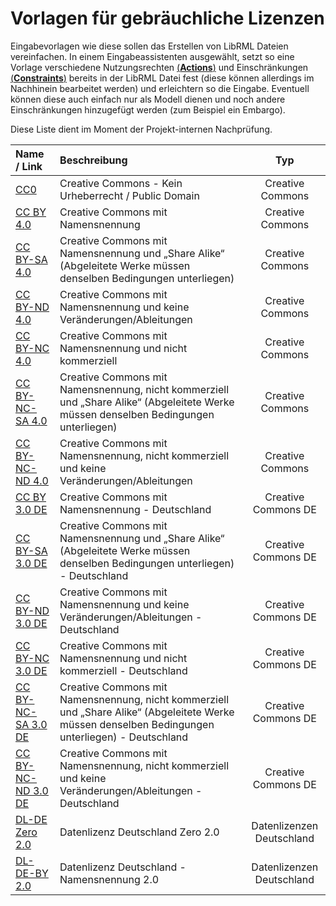 # Vorlagen für gebräuchliche Lizenzen

Eingabevorlagen wie diese sollen das Erstellen von LibRML Dateien vereinfachen.
In einem Eingabeassistenten ausgewählt, setzt so eine Vorlage verschiedene Nutzungsrechten [(**Actions**)](../schema/actions.md) und Einschränkungen [(**Constraints**)](../schema/constraints.md) bereits in der LibRML Datei fest (diese können allerdings im Nachhinein bearbeitet werden) und erleichtern so die Eingabe.
Eventuell können diese auch einfach nur als Modell dienen und noch andere Einschränkungen hinzugefügt werden (zum Beispiel ein Embargo).

Diese Liste dient im Moment der Projekt-internen Nachprüfung.

| Name / Link                           | Beschreibung                                                                                               | Typ              |
| :-----                                | :----                                                                                                      |:---:             |
| [CC0](CC0.md)                   | Creative Commons - Kein Urheberrecht / Public Domain                                                         | Creative Commons |
| [CC BY 4.0](CCBY4.md)           | Creative Commons mit Namensnennung                                                                         | Creative Commons |
| [CC BY-SA 4.0](CCBYSA4.md)      | Creative Commons mit Namensnennung und „Share Alike“ (Abgeleitete Werke müssen denselben Bedingungen unterliegen) | Creative Commons |
| [CC BY-ND 4.0](CCBYND4.md)      | Creative Commons mit Namensnennung und keine Veränderungen/Ableitungen                                     | Creative Commons |
| [CC BY-NC 4.0](CCBYNC4.md)      | Creative Commons mit Namensnennung und nicht kommerziell                                                   | Creative Commons |
| [CC BY-NC-SA 4.0](CCBYNCSA4.md) | Creative Commons mit Namensnennung, nicht kommerziell und „Share Alike“ (Abgeleitete Werke müssen denselben Bedingungen unterliegen) | Creative Commons |
| [CC BY-NC-ND 4.0](CCBYNCND4.md) | Creative Commons mit Namensnennung, nicht kommerziell und keine Veränderungen/Ableitungen                  | Creative Commons  |
| [CC BY 3.0 DE](CCBY3DE.md)      | Creative Commons mit Namensnennung - Deutschland                                                           | Creative Commons DE |
| [CC BY-SA 3.0 DE](CCBYSA3DE.md) | Creative Commons mit Namensnennung und „Share Alike“ (Abgeleitete Werke müssen denselben Bedingungen unterliegen) - Deutschland  | Creative Commons DE |
| [CC BY-ND 3.0 DE](CCBYND3DE.md) | Creative Commons mit Namensnennung und keine Veränderungen/Ableitungen - Deutschland                       | Creative Commons DE |
| [CC BY-NC 3.0 DE](CCBYNC3DE.md) | Creative Commons mit Namensnennung und nicht kommerziell - Deutschland                                     | Creative Commons DE |
| [CC BY-NC-SA 3.0 DE](CCBYNCSA3DE.md) | Creative Commons mit Namensnennung, nicht kommerziell und „Share Alike“ (Abgeleitete Werke müssen denselben Bedingungen unterliegen) - Deutschland | Creative Commons DE |
| [CC BY-NC-ND 3.0 DE](CCBYNCND3DE.md) | Creative Commons mit Namensnennung, nicht kommerziell und keine Veränderungen/Ableitungen - Deutschland | Creative Commons DE |
| [DL-DE Zero 2.0](DLDEzero2.md)  |  Datenlizenz Deutschland Zero 2.0                                                                          | Datenlizenzen Deutschland |
| [DL-DE-BY 2.0](DLDEBY2.md) | Datenlizenz Deutschland - Namensnennung 2.0                                                                     | Datenlizenzen Deutschland |
